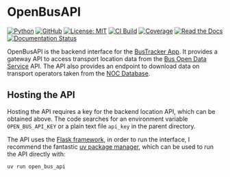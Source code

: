 # OpenBusAPI

[![Python](https://img.shields.io/badge/Python-3776AB?logo=python&logoColor=fff)](https://www.python.org)
[![GitHub](https://img.shields.io/badge/GitHub-%23121011.svg?logo=github&logoColor=white)](https://github.com/zwill22/OpenBusAPI)
[![License: MIT](https://img.shields.io/github/license/zwill22/iosbuild)](https://github.com/zwill22/OpenBusAPI/blob/main/LICENSE)
[![CI Build](https://github.com/zwill22/OpenBusAPI/actions/workflows/ci.yml/badge.svg)](https://github.com/zwill22/OpenBusAPI/actions/workflows/ci.yml)
[![Coverage](https://codecov.io/gh/zwill22/OpenBusAPI/graph/badge.svg)](https://codecov.io/gh/zwill22/OpenBusAPI)
[![Read the Docs](https://img.shields.io/badge/Read%20the%20Docs-8CA1AF?logo=readthedocs&logoColor=fff&labelColor=333)](https://openbusapi.readthedocs.io/en/latest)
[![Documentation Status](https://readthedocs.org/projects/openbusapi/badge/?version=latest)](https://openbusapi.readthedocs.io/en/latest/?badge=latest)

OpenBusAPI is the backend interface for the 
[BusTracker App](https://github.com/zwill22/BusTracker).
It provides a gateway API to access transport location data
from the [Bus Open Data Service](https://data.bus-data.dft.gov.uk) API.
The API also provides an endpoint to download data on transport operators taken from the
[NOC Database](https://www.travelinedata.org.uk/traveline-open-data/transport-operations/about-2/).

## Hosting the API

Hosting the API requires a key for the backend location API, which can be obtained above.
The code searches for an environment variable `OPEN_BUS_API_KEY` or a plain text file `api_key`
in the parent directory.

The API uses the [Flask framework](https://flask.palletsprojects.com/en/stable/),
in order to run the interface, I recommend the fantastic
[uv package manager](https://docs.astral.sh/uv),
which can be used to run the API directly with:
```shell
uv run open_bus_api
```

